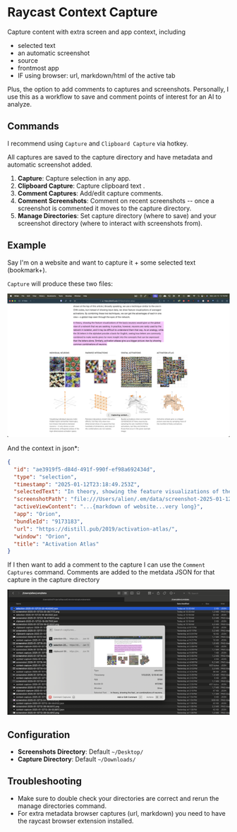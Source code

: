 # Raycast Context Capture

Capture content with extra screen and app context, including

- selected text
- an automatic screenshot
- source
- frontmost app
- IF using browser: url, markdown/html of the active tab

Plus, the option to add comments to captures and screenshots. Personally, I use this as a workflow to save and comment points of interest for an AI to analyze.

## Commands

I recommend using `Capture` and `Clipboard Capture` via hotkey.

All captures are saved to the capture directory and have metadata and automatic screenshot added.

1. **Capture**: Capture selection in any app.
2. **Clipboard Capture**: Capture clipboard text .
3. **Comment Captures**: Add/edit capture comments.
4. **Comment Screenshots**: Comment on recent screenshots -- once a screenshot is commented it moves to the capture directory.
5. **Manage Directories**: Set capture directory (where to save) and your screenshot directory (where to interact with screenshots from).

## Example

Say I'm on a website and want to capture it + some selected text (bookmark+).

`Capture` will produce these two files:

![example](./example/screenshot-2025-01-12T23-18-47.807Z.png)

And the context in json\*:

```json
{
  "id": "ae3919f5-d84d-491f-990f-ef98a692434d",
  "type": "selection",
  "timestamp": "2025-01-12T23:18:49.253Z",
  "selectedText": "In theory, showing the feature visualizations of the basis neurons would give us the global view of a network that we are seeking. In practice, however, neurons are rarely used by the network in isolation, and it may be difficult to understand them that way. As an analogy, while the 26 letters in the alphabet provide a basis for English, seeing how letters are commonly combined to make words gives far more insight into the concepts that can be expressed than the letters alone. Similarly, activation atlases give us a bigger picture view by showing common combinations of neurons.",
  "screenshotPath": "file:///Users/alien/.em/data/screenshot-2025-01-12T23-18-47.807Z.png",
  "activeViewContent": "...{markdown of website...very long}",
  "app": "Orion",
  "bundleId": "9173183",
  "url": "https://distill.pub/2019/activation-atlas/",
  "window": "Orion",
  "title": "Activation Atlas"
}
```

If I then want to add a comment to the capture I can use the `Comment Captures` command. Comments are added to the metdata JSON for that capture in the capture directory

![comment](./example/screenshot_Finder_40.png)

## Configuration

- **Screenshots Directory**: Default `~/Desktop/`
- **Capture Directory**: Default `~/Downloads/`

## Troubleshooting

- Make sure to double check your directories are correct and rerun the manage directories command.
- For extra metadata browser captures (url, markdown) you need to have the raycast browser extension installed.
